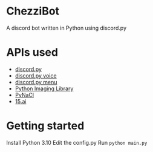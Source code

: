 # ChezziBot

A discord bot written in Python using discord.py

# APIs used

- [discord.py](https://github.com/Rapptz/discord.py)
- [discord.py voice](https://github.com/Rapptz/discord.py)
- [discord.py menu](https://github.com/Rapptz/discord-ext-menus)
- [Python Imaging Library](https://github.com/python-pillow/Pillow)
- [PyNaCl](https://github.com/pyca/pynacl/)
- [15.ai](https://15.ai)

# Getting started

Install Python 3.10
Edit the config.py
Run `python main.py`
